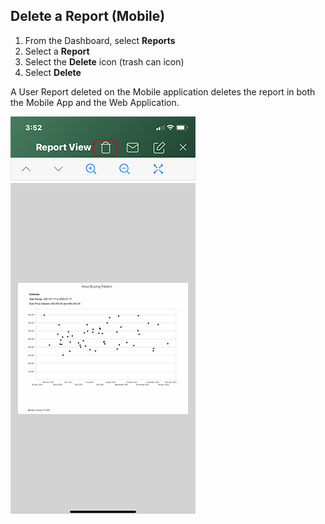 ## Delete a Report (Mobile)

1. From the Dashboard, select **Reports**
2. Select a **Report**
3. Select the **Delete** icon (trash can icon)
4. Select **Delete**

A User Report deleted on the Mobile application deletes the report in both the Mobile App and the Web Application.

![mobile_delete_report](../images/reda_mobile_delete_report.png)

